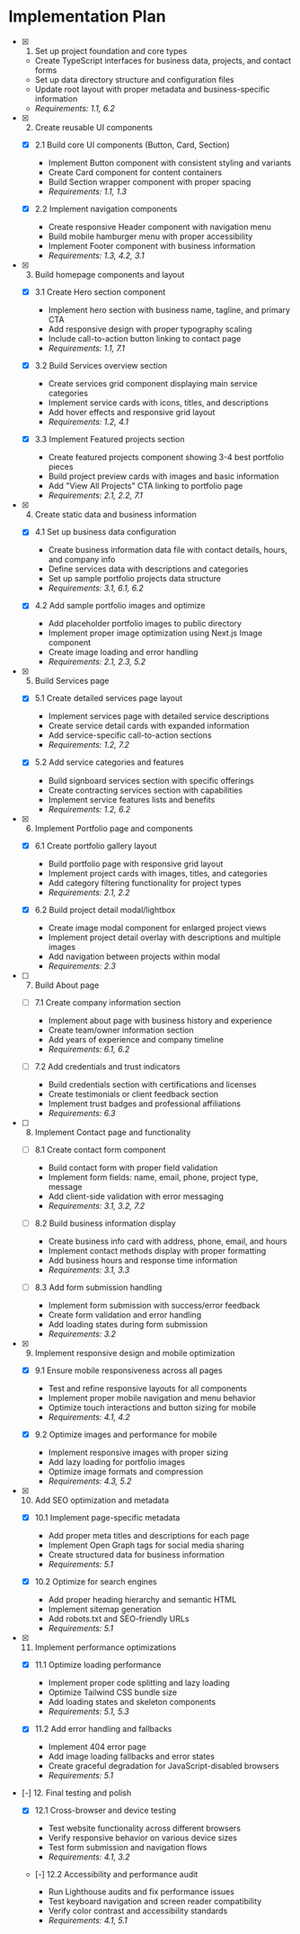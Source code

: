 # Implementation Plan

- [x] 1. Set up project foundation and core types

  - Create TypeScript interfaces for business data, projects, and contact forms
  - Set up data directory structure and configuration files
  - Update root layout with proper metadata and business-specific information
  - _Requirements: 1.1, 6.2_

- [x] 2. Create reusable UI components

  - [x] 2.1 Build core UI components (Button, Card, Section)

    - Implement Button component with consistent styling and variants
    - Create Card component for content containers
    - Build Section wrapper component with proper spacing
    - _Requirements: 1.1, 1.3_

  - [x] 2.2 Implement navigation components

    - Create responsive Header component with navigation menu
    - Build mobile hamburger menu with proper accessibility
    - Implement Footer component with business information
    - _Requirements: 1.3, 4.2, 3.1_

- [x] 3. Build homepage components and layout

  - [x] 3.1 Create Hero section component

    - Implement hero section with business name, tagline, and primary CTA
    - Add responsive design with proper typography scaling
    - Include call-to-action button linking to contact page
    - _Requirements: 1.1, 7.1_

  - [x] 3.2 Build Services overview section

    - Create services grid component displaying main service categories
    - Implement service cards with icons, titles, and descriptions
    - Add hover effects and responsive grid layout
    - _Requirements: 1.2, 4.1_

  - [x] 3.3 Implement Featured projects section

    - Create featured projects component showing 3-4 best portfolio pieces
    - Build project preview cards with images and basic information
    - Add "View All Projects" CTA linking to portfolio page
    - _Requirements: 2.1, 2.2, 7.1_

- [x] 4. Create static data and business information

  - [x] 4.1 Set up business data configuration

    - Create business information data file with contact details, hours, and company info
    - Define services data with descriptions and categories
    - Set up sample portfolio projects data structure
    - _Requirements: 3.1, 6.1, 6.2_

  - [x] 4.2 Add sample portfolio images and optimize

    - Add placeholder portfolio images to public directory
    - Implement proper image optimization using Next.js Image component
    - Create image loading and error handling
    - _Requirements: 2.1, 2.3, 5.2_

- [x] 5. Build Services page

  - [x] 5.1 Create detailed services page layout

    - Implement services page with detailed service descriptions
    - Create service detail cards with expanded information
    - Add service-specific call-to-action sections
    - _Requirements: 1.2, 7.2_

  - [x] 5.2 Add service categories and features

    - Build signboard services section with specific offerings
    - Create contracting services section with capabilities
    - Implement service features lists and benefits
    - _Requirements: 1.2, 6.2_

- [x] 6. Implement Portfolio page and components

  - [x] 6.1 Create portfolio gallery layout

    - Build portfolio page with responsive grid layout
    - Implement project cards with images, titles, and categories
    - Add category filtering functionality for project types
    - _Requirements: 2.1, 2.2_

  - [x] 6.2 Build project detail modal/lightbox

    - Create image modal component for enlarged project views
    - Implement project detail overlay with descriptions and multiple images
    - Add navigation between projects within modal
    - _Requirements: 2.3_

- [ ] 7. Build About page

  - [ ] 7.1 Create company information section

    - Implement about page with business history and experience
    - Create team/owner information section
    - Add years of experience and company timeline
    - _Requirements: 6.1, 6.2_

  - [ ] 7.2 Add credentials and trust indicators
    - Build credentials section with certifications and licenses
    - Create testimonials or client feedback section
    - Implement trust badges and professional affiliations
    - _Requirements: 6.3_

- [ ] 8. Implement Contact page and functionality

  - [ ] 8.1 Create contact form component

    - Build contact form with proper field validation
    - Implement form fields: name, email, phone, project type, message
    - Add client-side validation with error messaging
    - _Requirements: 3.1, 3.2, 7.2_

  - [ ] 8.2 Build business information display

    - Create business info card with address, phone, email, and hours
    - Implement contact methods display with proper formatting
    - Add business hours and response time information
    - _Requirements: 3.1, 3.3_

  - [ ] 8.3 Add form submission handling
    - Implement form submission with success/error feedback
    - Create form validation and error handling
    - Add loading states during form submission
    - _Requirements: 3.2_

- [x] 9. Implement responsive design and mobile optimization

  - [x] 9.1 Ensure mobile responsiveness across all pages

    - Test and refine responsive layouts for all components
    - Implement proper mobile navigation and menu behavior
    - Optimize touch interactions and button sizing for mobile
    - _Requirements: 4.1, 4.2_

  - [x] 9.2 Optimize images and performance for mobile

    - Implement responsive images with proper sizing
    - Add lazy loading for portfolio images
    - Optimize image formats and compression
    - _Requirements: 4.3, 5.2_

- [x] 10. Add SEO optimization and metadata

  - [x] 10.1 Implement page-specific metadata

    - Add proper meta titles and descriptions for each page
    - Implement Open Graph tags for social media sharing
    - Create structured data for business information
    - _Requirements: 5.1_

  - [x] 10.2 Optimize for search engines

    - Add proper heading hierarchy and semantic HTML
    - Implement sitemap generation
    - Add robots.txt and SEO-friendly URLs
    - _Requirements: 5.1_

- [x] 11. Implement performance optimizations

  - [x] 11.1 Optimize loading performance

    - Implement proper code splitting and lazy loading
    - Optimize Tailwind CSS bundle size
    - Add loading states and skeleton components
    - _Requirements: 5.1, 5.3_

  - [x] 11.2 Add error handling and fallbacks

    - Implement 404 error page
    - Add image loading fallbacks and error states
    - Create graceful degradation for JavaScript-disabled browsers
    - _Requirements: 5.1_

- [-] 12. Final testing and polish




  - [x] 12.1 Cross-browser and device testing



    - Test website functionality across different browsers
    - Verify responsive behavior on various device sizes
    - Test form submission and navigation flows
    - _Requirements: 4.1, 3.2_

  - [-] 12.2 Accessibility and performance audit

    - Run Lighthouse audits and fix performance issues
    - Test keyboard navigation and screen reader compatibility
    - Verify color contrast and accessibility standards
    - _Requirements: 4.1, 5.1_
